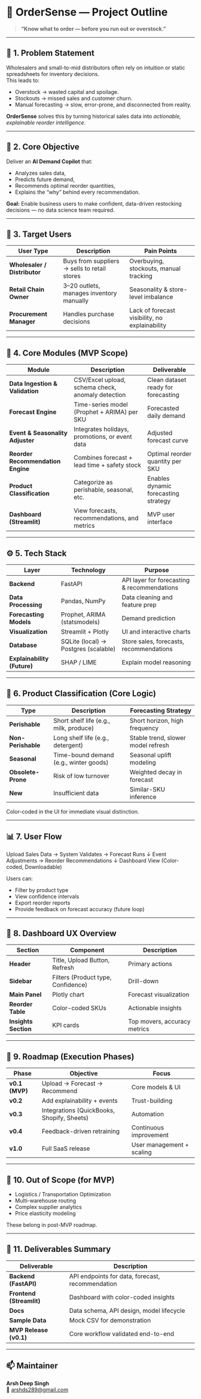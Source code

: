 # 🧭 OrderSense — Project Outline

> **“Know what to order — before you run out or overstock.”**

---

## 🧩 1. Problem Statement

Wholesalers and small-to-mid distributors often rely on intuition or static spreadsheets for inventory decisions.  
This leads to:
- Overstock → wasted capital and spoilage.  
- Stockouts → missed sales and customer churn.  
- Manual forecasting → slow, error-prone, and disconnected from reality.  

**OrderSense** solves this by turning historical sales data into *actionable, explainable reorder intelligence*.

---

## 🎯 2. Core Objective

Deliver an **AI Demand Copilot** that:
- Analyzes sales data,
- Predicts future demand,
- Recommends optimal reorder quantities,
- Explains the “why” behind every recommendation.

**Goal:** Enable business users to make confident, data-driven restocking decisions — no data science team required.

---

## 👤 3. Target Users

| User Type | Description | Pain Points |
|------------|--------------|--------------|
| **Wholesaler / Distributor** | Buys from suppliers → sells to retail stores | Overbuying, stockouts, manual tracking |
| **Retail Chain Owner** | 3–20 outlets, manages inventory manually | Seasonality & store-level imbalance |
| **Procurement Manager** | Handles purchase decisions | Lack of forecast visibility, no explainability |

---

## 🧱 4. Core Modules (MVP Scope)

| Module | Description | Deliverable |
|---------|--------------|-------------|
| **Data Ingestion & Validation** | CSV/Excel upload, schema check, anomaly detection | Clean dataset ready for forecasting |
| **Forecast Engine** | Time-series model (Prophet + ARIMA) per SKU | Forecasted daily demand |
| **Event & Seasonality Adjuster** | Integrates holidays, promotions, or event data | Adjusted forecast curve |
| **Reorder Recommendation Engine** | Combines forecast + lead time + safety stock | Optimal reorder quantity per SKU |
| **Product Classification** | Categorize as perishable, seasonal, etc. | Enables dynamic forecasting strategy |
| **Dashboard (Streamlit)** | View forecasts, recommendations, and metrics | MVP user interface |

---

## ⚙️ 5. Tech Stack

| Layer | Technology | Purpose |
|--------|-------------|----------|
| **Backend** | FastAPI | API layer for forecasting & recommendations |
| **Data Processing** | Pandas, NumPy | Data cleaning and feature prep |
| **Forecasting Models** | Prophet, ARIMA (statsmodels) | Demand prediction |
| **Visualization** | Streamlit + Plotly | UI and interactive charts |
| **Database** | SQLite (local) → Postgres (scalable) | Store sales, forecasts, recommendations |
| **Explainability (Future)** | SHAP / LIME | Explain model reasoning |

---

## 🧠 6. Product Classification (Core Logic)

| Type | Description | Forecasting Strategy |
|------|--------------|----------------------|
| **Perishable** | Short shelf life (e.g., milk, produce) | Short horizon, high frequency |
| **Non-Perishable** | Long shelf life (e.g., detergent) | Stable trend, slower model refresh |
| **Seasonal** | Time-bound demand (e.g., winter goods) | Seasonal uplift modeling |
| **Obsolete-Prone** | Risk of low turnover | Weighted decay in forecast |
| **New** | Insufficient data | Similar-SKU inference |

Color-coded in the UI for immediate visual distinction.

---

## 📊 7. User Flow

Upload Sales Data → System Validates → Forecast Runs
↓
Event Adjustments → Reorder Recommendations
↓
Dashboard View (Color-coded, Downloadable)


Users can:
- Filter by product type  
- View confidence intervals  
- Export reorder reports  
- Provide feedback on forecast accuracy (future loop)

---

## 🎨 8. Dashboard UX Overview

| Section | Component | Description |
|----------|------------|-------------|
| **Header** | Title, Upload Button, Refresh | Primary actions |
| **Sidebar** | Filters (Product type, Confidence) | Drill-down |
| **Main Panel** | Plotly chart | Forecast visualization |
| **Reorder Table** | Color-coded SKUs | Actionable insights |
| **Insights Section** | KPI cards | Top movers, accuracy metrics |

---

## 🧭 9. Roadmap (Execution Phases)

| Phase | Objective | Focus |
|--------|------------|-------|
| **v0.1 (MVP)** | Upload → Forecast → Recommend | Core models & UI |
| **v0.2** | Add explainability + events | Trust-building |
| **v0.3** | Integrations (QuickBooks, Shopify, Sheets) | Automation |
| **v0.4** | Feedback-driven retraining | Continuous improvement |
| **v1.0** | Full SaaS release | User management + scaling |

---

## 🧩 10. Out of Scope (for MVP)

- Logistics / Transportation Optimization  
- Multi-warehouse routing  
- Complex supplier analytics  
- Price elasticity modeling  

These belong in post-MVP roadmap.

---

## 🧾 11. Deliverables Summary

| Deliverable | Description |
|--------------|--------------|
| **Backend (FastAPI)** | API endpoints for data, forecast, recommendation |
| **Frontend (Streamlit)** | Dashboard with color-coded insights |
| **Docs** | Data schema, API design, model lifecycle |
| **Sample Data** | Mock CSV for demonstration |
| **MVP Release (v0.1)** | Core workflow validated end-to-end |

---

## 📫 Maintainer

**Arsh Deep Singh**  
📧 arshds289@gmail.com